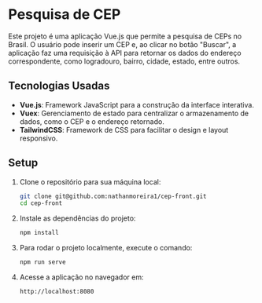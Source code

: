 # Pesquisa de CEP

Este projeto é uma aplicação Vue.js que permite a pesquisa de CEPs no Brasil. O usuário pode inserir um CEP e, ao clicar no botão "Buscar", a aplicação faz uma requisição à API para retornar os dados do endereço correspondente, como logradouro, bairro, cidade, estado, entre outros.

## Tecnologias Usadas

- **Vue.js**: Framework JavaScript para a construção da interface interativa.
- **Vuex**: Gerenciamento de estado para centralizar o armazenamento de dados, como o CEP e o endereço retornado.
- **TailwindCSS**: Framework de CSS para facilitar o design e layout responsivo.

## Setup

1. Clone o repositório para sua máquina local:
   ```bash
   git clone git@github.com:nathanmoreira1/cep-front.git
   cd cep-front
   ```
   
2. Instale as dependências do projeto:
   ```bash
   npm install
   ```

3. Para rodar o projeto localmente, execute o comando:
   ```bash
   npm run serve
   ```

4. Acesse a aplicação no navegador em:
   ```bash
   http://localhost:8080
   ```

